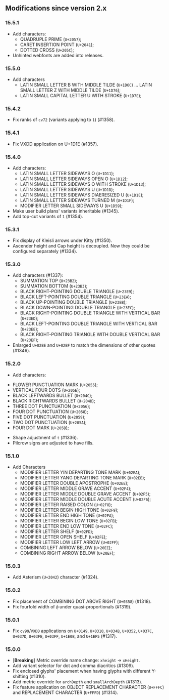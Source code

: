 ## Modifications since version 2.x

### 15.5.1

* Add characters:
  - QUADRUPLE PRIME (`U+2057`);
  - CARET INSERTION POINT (`U+2041`);
  - DOTTED CROSS (`U+205C`);
* Unhinted webfonts are added into releases.


### 15.5.0

* Add characters
  - LATIN SMALL LETTER B WITH MIDDLE TILDE (`U+1D6C`) ... LATIN SMALL LETTER Z WITH MIDDLE TILDE (`U+1D76`);
  - LATIN SMALL CAPITAL LETTER U WITH STROKE (`U+1D7E`);


### 15.4.2

* Fix ranks of `cv72` (variants applying to `1`) (#1358).


### 15.4.1

* Fix VXDD application on U+1D1E (#1357).


### 15.4.0

* Add characters:
  - LATIN SMALL LETTER SIDEWAYS O (`U+1D11`);
  - LATIN SMALL LETTER SIDEWAYS OPEN O (`U+1D12`);
  - LATIN SMALL LETTER SIDEWAYS O WITH STROKE (`U+1D13`);
  - LATIN SMALL LETTER SIDEWAYS U (`U+1D1D`);
  - LATIN SMALL LETTER SIDEWAYS DIAERESIZED U (`U+1D1E`);
  - LATIN SMALL LETTER SIDEWAYS TURNED M (`U+1D1F`);
  - MODIFIER LETTER SMALL SIDEWAYS U (`U+1D59`);
* Make user build plans' variants inheritable (#1345).
* Add top-cut variants of `1` (#1354).


### 15.3.1

* Fix display of Kleisli arrows under Kitty (#1350).
* Ascender height and Cap height is decoupled. Now they could be configured separately (#1334).


### 15.3.0

* Add characters (#1337):
  - SUMMATION TOP (`U+23B2`);
  - SUMMATION BOTTOM (`U+23B3`);
  - BLACK RIGHT-POINTING DOUBLE TRIANGLE (`U+23E9`);
  - BLACK LEFT-POINTING DOUBLE TRIANGLE (`U+23EA`);
  - BLACK UP-POINTING DOUBLE TRIANGLE (`U+23EB`);
  - BLACK DOWN-POINTING DOUBLE TRIANGLE (`U+23EC`);
  - BLACK RIGHT-POINTING DOUBLE TRIANGLE WITH VERTICAL BAR (`U+23ED`);
  - BLACK LEFT-POINTING DOUBLE TRIANGLE WITH VERTICAL BAR (`U+23EE`);
  - BLACK RIGHT-POINTING TRIANGLE WITH DOUBLE VERTICAL BAR (`U+23EF`);
* Enlarged `U+02BE` and `U+02BF` to match the dimensions of other quotes (#1346).


### 15.2.0

 * Add characters:
  - FLOWER PUNCTUATION MARK (`U+2055`);
  - VERTICAL FOUR DOTS (`U+205E`);
  - BLACK LEFTWARDS BULLET (`U+204C`);
  - BLACK RIGHTWARDS BULLET (`U+204D`);
  - THREE DOT PUNCTUATION (`U+2056`);
  - FOUR DOT PUNCTUATION (`U+2058`);
  - FIVE DOT PUNCTUATION (`U+2059`);
  - TWO DOT PUNCTUATION (`U+205A`);
  - FOUR DOT MARK (`U+205B`);
 * Shape adjustment of `t` (#1336).
 * Pilcrow signs are adjusted to have fills.


### 15.1.0

* Add Characters
  - MODIFIER LETTER YIN DEPARTING TONE MARK (`U+02EA`);
  - MODIFIER LETTER YANG DEPARTING TONE MARK (`U+02EB`);
  - MODIFIER LETTER DOUBLE APOSTROPHE (`U+02EE`);
  - MODIFIER LETTER MIDDLE GRAVE ACCENT (`U+02F4`);
  - MODIFIER LETTER MIDDLE DOUBLE GRAVE ACCENT (`U+02F5`);
  - MODIFIER LETTER MIDDLE DOUBLE ACUTE ACCENT (`U+02F6`);
  - MODIFIER LETTER RAISED COLON (`U+02F8`);
  - MODIFIER LETTER BEGIN HIGH TONE (`U+02F9`);
  - MODIFIER LETTER END HIGH TONE (`U+02FA`);
  - MODIFIER LETTER BEGIN LOW TONE (`U+02FB`);
  - MODIFIER LETTER END LOW TONE (`U+02FC`);
  - MODIFIER LETTER SHELF (`U+02FD`);
  - MODIFIER LETTER OPEN SHELF (`U+02FE`);
  - MODIFIER LETTER LOW LEFT ARROW (`U+02FF`);
  - COMBINING LEFT ARROW BELOW (`U+20EE`);
  - COMBINING RIGHT ARROW BELOW (`U+20EF`);


### 15.0.3

 * Add Asterism (`U+2042`) character (#1324).


### 15.0.2

 * Fix placement of COMBINING DOT ABOVE RIGHT (`U+0358`) (#1318).
 * Fix fourfold width of `@` under quasi-proportionals (#1319).


### 15.0.1

 * Fix `cv99`/`VXDD` applications on `U+0149`, `U+0310`, `U+034B`, `U+0352`, `U+037C`, `U+037D`, `U+03FE`, `U+03FF`, `U+1E0B`, and `U+1EF5` (#1317).


### 15.0.0

 * \[**Breaking**\] Metric override name change: `xheight` → `xHeight`.
 * Add variant selector for dot and comma diacritics (#1309).
 * Fix enclosed glyphs' placement when having glyphs with different Y-shifting (#1310).
 * Add metric override for `archDepth` and `smallArchDepth` (#1313).
 * Fix feature application on OBJECT REPLACEMENT CHARACTER (`U+FFFC`) and REPLACEMENT CHARACTER (`U+FFFD`) (#1314).


